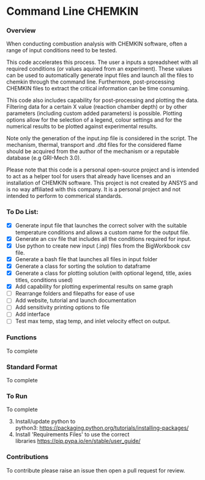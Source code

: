 # Command Line CHEMKIN

### Overview
When conducting combustion analysis with CHEMKIN software, often a range of input conditions need to be tested. 

This code accelerates this process. The user a inputs a spreadsheet with all required conditions (or values aquired from an experiment). These values can be used to automatically generate input files and launch all the files to chemkin through the command line. Furthermore, post-processing CHEMKIN files to extract the critical information can be time consuming. 

This code also includes capability for post-processing and plotting the data. Filtering data for a certain X value (reaction chamber depth) or by other parameters (including custom added parameters) is possible. Plotting options allow for the selection of a legend, colour settings and for the numerical results to be plotted against experimental results. 

Note only the generation of the input.inp file is considered in the script. The mechanism, thermal, transport and .dtd files for the considered flame should be acquired from the author of the mechanism or a reputable database (e.g GRI-Mech 3.0). 

Please note that this code is a personal open-source project and is intended to act as a helper tool for users that already have licenses and an installation of CHEMKIN software. This project is not created by ANSYS and is no way affiliated with this company. It is a personal project and not intended to perform to commerical standards. 

### To Do List:
- [x] Generate input file that launches the correct solver with the suitable temperature conditions and allows a custom name for the output file. 
- [x] Generate an csv file that includes all the conditions required for input. 
- [x] Use python to create new input (.inp) files from the BigWorkbook csv file.
- [x] Generate a bash file that launches all files in input folder
- [x] Generate a class for sorting the solution to dataframe
- [x] Generate a class for plotting solution (with optional legend, title, axies titles, conditions used)
- [x] Add capability for plotting experimental results on same graph 
- [ ] Rearrange folders and filepaths for ease of use
- [ ] Add website, tutorial and launch documentation 
- [ ] Add sensitivity printing options to file 
- [ ] Add interface
- [ ] Test max temp, stag temp, and inlet velocity effect  on output.  
### Functions
To complete

### Standard Format 
To complete

### To Run
To complete

3. Install/update python to python3: https://packaging.python.org/tutorials/installing-packages/
4. Install 'Requirements Files' to use the correct libraries https://pip.pypa.io/en/stable/user_guide/

### Contributions
To contribute please raise an issue then open a pull request for review.
